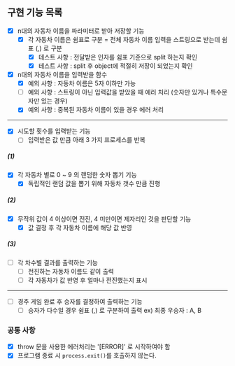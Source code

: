 ## 구현 기능 목록
- [x] n대의 자동차 이름을 파라미터로 받아 저장할 기능
    - [x] 각 자동차 이름은 쉼표로 구분 = 전체 자동차 이름 입력을 스트링으로 받는데 쉼표 (,) 로 구분
        - [x] 테스트 사항 : 전달받은 인자를 쉼표 기준으로 split 하는지 확인 
        - [x] 테스트 사항 : split 후 object에 적절히 저장이 되었는지 확인 

- [x] n대의 자동차 이름을 입력받을 함수
    - [x] 예외 사항 : 자동차 이름은 5자 이하만 가능
    - [ ] 예외 사항 : 스트링이 아닌 입력값을 받았을 때 에러 처리 (숫자만 있거나 특수문자만 있는 경우)
    - [x] 예외 사항 : 중복된 자동차 이름이 있을 경우 에러 처리

-----------
- [x] 시도할 횟수를 입력받는 기능
    - [ ] 입력받은 값 만큼 아래 3 가지 프로세스를 반복

##### (1)
- [x] 각 자동차 별로 0 ~ 9 의 랜덤한 숫자 뽑기 기능
    - [x] 독립적인 랜덤 값을 뽑기 위해 자동차 갯수 만큼 진행 

##### (2)
- [x] 무작위 값이 4 이상이면 전진, 4 미만이면 제자리인 것을 판단할 기능
    - [x] 값 결정 후 각 자동차 이름에 해당 값 반영

##### (3)
- [ ] 각 차수별 결과를 출력하는 기능 
    - [ ] 전진하는 자동차 이름도 같이 출력
    - [ ] 각 자동차가 값 반영 후 얼마나 전진했는지 표시
-----------

- [ ] 경주 게임 완료 후 승자를 결정하여 출력하는 기능
    - [ ] 승자가 다수일 경우 쉼표 (,) 로 구분하여 출력 ex) 최종 우승자 : A, B

### 공통 사항  
- [x] throw 문을 사용한 에러처리는 '[ERROR]' 로 시작하여야 함 
- [x] 프로그램 종료 시 `process.exit()`를 호출하지 않는다.